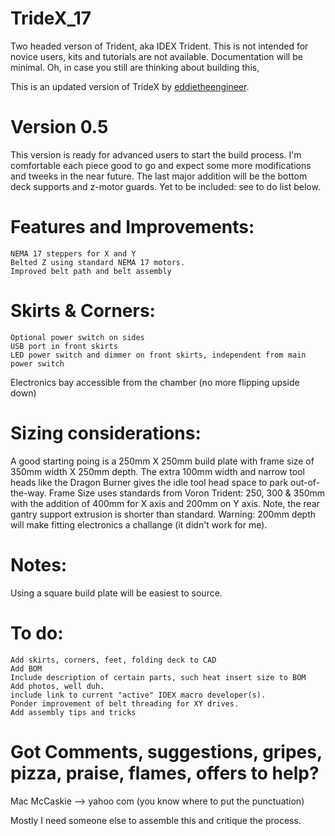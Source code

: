 # TrideX_17
Two headed verson of Trident, aka IDEX Trident.  This is not intended for novice users, kits and tutorials are not available.  Documentation will be minimal.  Oh, in case you still are thinking about building this, 

This is an updated version of TrideX by [eddietheengineer](https://github.com/FrankenVoron/Tridex).

# Version 0.5
This version is ready for advanced users to start the build process.  I'm comfortable each piece good to go and expect some more modifications and tweeks in the near future.  The last major addition will be the bottom deck supports and z-motor guards.
Yet to be included:
see to do list below.

# Features and Improvements:
```
NEMA 17 steppers for X and Y
Belted Z using standard NEMA 17 motors.
Improved belt path and belt assembly
```
# Skirts & Corners: 
```
Optional power switch on sides
USB port in front skirts
LED power switch and dimmer on front skirts, independent from main power switch
```
Electronics bay accessible from the chamber (no more flipping upside down)

# Sizing considerations:
A good starting poing is a 250mm X 250mm build plate with frame size of 350mm width X 250mm depth.
The extra 100mm width and narrow tool heads like the Dragon Burner gives the idle tool head space to park out-of-the-way.
Frame Size uses standards from Voron Trident: 250, 300 & 350mm with the addition of 400mm for X axis and 200mm on Y axis.  Note, the rear gantry support extrusion is shorter than standard.
Warning: 200mm depth will make fitting electronics a challange (it didn't work for me).

# Notes:
Using a square build plate will be easiest to source.

# To do:
```
Add skirts, corners, feet, folding deck to CAD
Add BOM
Include description of certain parts, such heat insert size to BOM
Add photos, well duh.
include link to current "active" IDEX macro developer(s).
Ponder improvement of belt threading for XY drives.
Add assembly tips and tricks
```

# Got Comments, suggestions, gripes, pizza, praise, flames, offers to help?
Mac McCaskie --> <NameNoSpaces> yahoo com (you know where to put the punctuation)

Mostly I need someone else to assemble this and critique the process.
